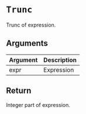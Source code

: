 # `Trunc`

Trunc of expression.

## Arguments

| Argument | Description |
| -------- | ----------- |
| expr     | Expression  |

## Return

Integer part of expression.

